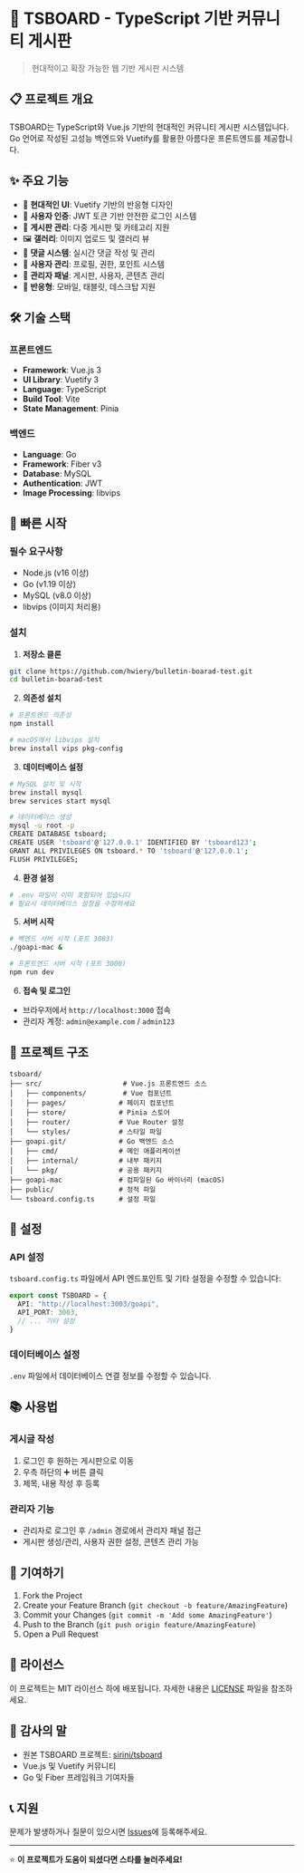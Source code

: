 # 🚀 TSBOARD - TypeScript 기반 커뮤니티 게시판

> 현대적이고 확장 가능한 웹 기반 게시판 시스템

## 📋 프로젝트 개요

TSBOARD는 TypeScript와 Vue.js 기반의 현대적인 커뮤니티 게시판 시스템입니다. Go 언어로 작성된 고성능 백엔드와 Vuetify를 활용한 아름다운 프론트엔드를 제공합니다.

## ✨ 주요 기능

- 🎨 **현대적인 UI**: Vuetify 기반의 반응형 디자인
- 🔐 **사용자 인증**: JWT 토큰 기반 안전한 로그인 시스템
- 📝 **게시판 관리**: 다중 게시판 및 카테고리 지원
- 🖼️ **갤러리**: 이미지 업로드 및 갤러리 뷰
- 💬 **댓글 시스템**: 실시간 댓글 작성 및 관리
- 👤 **사용자 관리**: 프로필, 권한, 포인트 시스템
- 🔧 **관리자 패널**: 게시판, 사용자, 콘텐츠 관리
- 📱 **반응형**: 모바일, 태블릿, 데스크탑 지원

## 🛠️ 기술 스택

### 프론트엔드
- **Framework**: Vue.js 3
- **UI Library**: Vuetify 3
- **Language**: TypeScript
- **Build Tool**: Vite
- **State Management**: Pinia

### 백엔드
- **Language**: Go
- **Framework**: Fiber v3
- **Database**: MySQL
- **Authentication**: JWT
- **Image Processing**: libvips

## 🚀 빠른 시작

### 필수 요구사항
- Node.js (v16 이상)
- Go (v1.19 이상)
- MySQL (v8.0 이상)
- libvips (이미지 처리용)

### 설치

1. **저장소 클론**
```bash
git clone https://github.com/hwiery/bulletin-boarad-test.git
cd bulletin-boarad-test
```

2. **의존성 설치**
```bash
# 프론트엔드 의존성
npm install

# macOS에서 libvips 설치
brew install vips pkg-config
```

3. **데이터베이스 설정**
```bash
# MySQL 설치 및 시작
brew install mysql
brew services start mysql

# 데이터베이스 생성
mysql -u root -p
CREATE DATABASE tsboard;
CREATE USER 'tsboard'@'127.0.0.1' IDENTIFIED BY 'tsboard123';
GRANT ALL PRIVILEGES ON tsboard.* TO 'tsboard'@'127.0.0.1';
FLUSH PRIVILEGES;
```

4. **환경 설정**
```bash
# .env 파일이 이미 포함되어 있습니다
# 필요시 데이터베이스 설정을 수정하세요
```

5. **서버 시작**
```bash
# 백엔드 서버 시작 (포트 3003)
./goapi-mac &

# 프론트엔드 서버 시작 (포트 3000)
npm run dev
```

6. **접속 및 로그인**
- 브라우저에서 `http://localhost:3000` 접속
- 관리자 계정: `admin@example.com` / `admin123`

## 📁 프로젝트 구조

```
tsboard/
├── src/                    # Vue.js 프론트엔드 소스
│   ├── components/         # Vue 컴포넌트
│   ├── pages/             # 페이지 컴포넌트
│   ├── store/             # Pinia 스토어
│   ├── router/            # Vue Router 설정
│   └── styles/            # 스타일 파일
├── goapi.git/             # Go 백엔드 소스
│   ├── cmd/               # 메인 애플리케이션
│   ├── internal/          # 내부 패키지
│   └── pkg/               # 공용 패키지
├── goapi-mac              # 컴파일된 Go 바이너리 (macOS)
├── public/                # 정적 파일
└── tsboard.config.ts      # 설정 파일
```

## 🔧 설정

### API 설정
`tsboard.config.ts` 파일에서 API 엔드포인트 및 기타 설정을 수정할 수 있습니다:

```typescript
export const TSBOARD = {
  API: "http://localhost:3003/goapi",
  API_PORT: 3003,
  // ... 기타 설정
}
```

### 데이터베이스 설정
`.env` 파일에서 데이터베이스 연결 정보를 수정할 수 있습니다.

## 📚 사용법

### 게시글 작성
1. 로그인 후 원하는 게시판으로 이동
2. 우측 하단의 ➕ 버튼 클릭
3. 제목, 내용 작성 후 등록

### 관리자 기능
- 관리자로 로그인 후 `/admin` 경로에서 관리자 패널 접근
- 게시판 생성/관리, 사용자 권한 설정, 콘텐츠 관리 가능

## 🤝 기여하기

1. Fork the Project
2. Create your Feature Branch (`git checkout -b feature/AmazingFeature`)
3. Commit your Changes (`git commit -m 'Add some AmazingFeature'`)
4. Push to the Branch (`git push origin feature/AmazingFeature`)
5. Open a Pull Request

## 📄 라이선스

이 프로젝트는 MIT 라이선스 하에 배포됩니다. 자세한 내용은 [LICENSE](LICENSE) 파일을 참조하세요.

## 🙏 감사의 말

- 원본 TSBOARD 프로젝트: [sirini/tsboard](https://github.com/sirini/tsboard)
- Vue.js 및 Vuetify 커뮤니티
- Go 및 Fiber 프레임워크 기여자들

## 📞 지원

문제가 발생하거나 질문이 있으시면 [Issues](https://github.com/hwiery/bulletin-boarad-test/issues)에 등록해주세요.

---

⭐ **이 프로젝트가 도움이 되셨다면 스타를 눌러주세요!**
